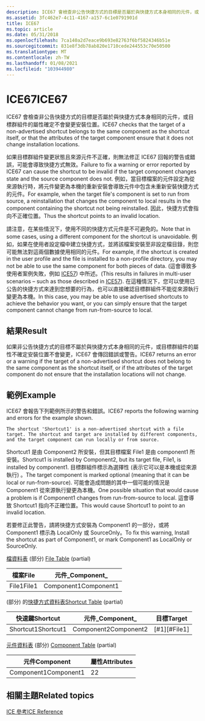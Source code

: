 ```yaml
---
description: ICE67 會檢查非公告快捷方式的目標是否屬於與快捷方式本身相同的元件，或目標群組件的屬性確定不會變更安裝位置。
ms.assetid: 3fc462e7-4c11-4167-a157-6c1e0791901d
title: ICE67
ms.topic: article
ms.date: 05/31/2018
ms.openlocfilehash: 7ca140a2d7eace9b693e82763f6bf5824346b51e
ms.sourcegitcommit: 831e8f3db78ab820e1710cede244553c70e50500
ms.translationtype: MT
ms.contentlocale: zh-TW
ms.lasthandoff: 01/08/2021
ms.locfileid: "103944980"
---
```

# <a name="ice67"></a><span data-ttu-id="01739-103">ICE67</span><span class="sxs-lookup"><span data-stu-id="01739-103">ICE67</span></span>

<span data-ttu-id="01739-104">ICE67 會檢查非公告快捷方式的目標是否屬於與快捷方式本身相同的元件，或目標群組件的屬性確定不會變更安裝位置。</span><span class="sxs-lookup"><span data-stu-id="01739-104">ICE67 checks that the target of a non-advertised shortcut belongs to the same component as the shortcut itself, or that the attributes of the target component ensure that it does not change installation locations.</span></span>

<span data-ttu-id="01739-105">如果目標群組件變更狀態且來源元件不正確，則無法修正 ICE67 回報的警告或錯誤，可能會導致快捷方式無效。</span><span class="sxs-lookup"><span data-stu-id="01739-105">Failure to fix a warning or error reported by ICE67 can cause the shortcut to be invalid if the target component changes state and the source component does not.</span></span> <span data-ttu-id="01739-106">例如，當目標檔案的元件設定為從來源執行時，將元件變更為本機的重新安裝會導致元件中包含未重新安裝快捷方式的元件。</span><span class="sxs-lookup"><span data-stu-id="01739-106">For example, when the target file's component is set to run from source, a reinstallation that changes the component to local results in the component containing the shortcut not being reinstalled.</span></span> <span data-ttu-id="01739-107">因此，快捷方式會指向不正確位置。</span><span class="sxs-lookup"><span data-stu-id="01739-107">Thus the shortcut points to an invalid location.</span></span>

<span data-ttu-id="01739-108">請注意，在某些情況下，使用不同的快捷方式元件是不可避免的。</span><span class="sxs-lookup"><span data-stu-id="01739-108">Note that in some cases, using a different component for the shortcut is unavoidable.</span></span> <span data-ttu-id="01739-109">例如，如果在使用者設定檔中建立快捷方式，並將該檔案安裝至非設定檔目錄，則您可能無法對這兩個數據使用相同的元件。</span><span class="sxs-lookup"><span data-stu-id="01739-109">For example, if the shortcut is created in the user profile and the file is installed to a non-profile directory, you may not be able to use the same component for both pieces of data.</span></span> <span data-ttu-id="01739-110"> (這會導致多使用者案例失敗，例如 [ICE57](ice57.md)) 中所述。</span><span class="sxs-lookup"><span data-stu-id="01739-110">(This results in failures in multi-user scenarios – such as those described in [ICE57](ice57.md)).</span></span> <span data-ttu-id="01739-111">在這種情況下，您可以使用已公告的快捷方式來達到您想要的行為，也可以直接確認目標群組件不能從來源執行變更為本機。</span><span class="sxs-lookup"><span data-stu-id="01739-111">In this case, you may be able to use advertised shortcuts to achieve the behavior you want, or you can simply ensure that the target component cannot change from run-from-source to local.</span></span>

## <a name="result"></a><span data-ttu-id="01739-112">結果</span><span class="sxs-lookup"><span data-stu-id="01739-112">Result</span></span>

<span data-ttu-id="01739-113">如果非公告快捷方式的目標不屬於與快捷方式本身相同的元件，或目標群組件的屬性不確定安裝位置不會變更，ICE67 會傳回錯誤或警告。</span><span class="sxs-lookup"><span data-stu-id="01739-113">ICE67 returns an error or a warning if the target of a non-advertised shortcut does not belong to the same component as the shortcut itself, or if the attributes of the target component do not ensure that the installation locations will not change.</span></span>

## <a name="example"></a><span data-ttu-id="01739-114">範例</span><span class="sxs-lookup"><span data-stu-id="01739-114">Example</span></span>

<span data-ttu-id="01739-115">ICE67 會報告下列範例所示的警告和錯誤。</span><span class="sxs-lookup"><span data-stu-id="01739-115">ICE67 reports the following warning and errors for the example shown.</span></span>

``` syntax
The shortcut 'Shortcut1' is a non-advertised shortcut with a file target. The shortcut and target are installed by different components, and the target component can run locally or from source.
```

<span data-ttu-id="01739-116">Shortcut1 是由 Component2 所安裝，但其目標檔案 File1 是由 component1 所安裝。</span><span class="sxs-lookup"><span data-stu-id="01739-116">Shortcut1 is installed by Component2, but its target file, File1, is installed by component1.</span></span> <span data-ttu-id="01739-117">目標群組件標示為選擇性 (表示它可以是本機或從來源執行) 。</span><span class="sxs-lookup"><span data-stu-id="01739-117">The target component is marked optional (meaning that it can be local or run-from-source).</span></span> <span data-ttu-id="01739-118">可能會造成問題的其中一個可能的情況是 Component1 從來源執行變更為本機。</span><span class="sxs-lookup"><span data-stu-id="01739-118">One possible situation that would cause a problem is if Component1 changes from run-from-source to local.</span></span> <span data-ttu-id="01739-119">這會導致 Shortcut1 指向不正確位置。</span><span class="sxs-lookup"><span data-stu-id="01739-119">This would cause Shortcut1 to point to an invalid location.</span></span>

<span data-ttu-id="01739-120">若要修正此警告，請將快捷方式安裝為 Component1 的一部分，或將 Component1 標示為 LocalOnly 或 SourceOnly。</span><span class="sxs-lookup"><span data-stu-id="01739-120">To fix this warning, Install the shortcut as part of Component1, or mark Component1 as LocalOnly or SourceOnly.</span></span>

<span data-ttu-id="01739-121">[檔資料表](file-table.md) (部分) </span><span class="sxs-lookup"><span data-stu-id="01739-121">[File Table](file-table.md) (partial)</span></span>



| <span data-ttu-id="01739-122">檔案</span><span class="sxs-lookup"><span data-stu-id="01739-122">File</span></span>  | <span data-ttu-id="01739-123">元件\_</span><span class="sxs-lookup"><span data-stu-id="01739-123">Component\_</span></span> |
|-------|-------------|
| <span data-ttu-id="01739-124">File1</span><span class="sxs-lookup"><span data-stu-id="01739-124">File1</span></span> | <span data-ttu-id="01739-125">Component1</span><span class="sxs-lookup"><span data-stu-id="01739-125">Component1</span></span>  |



 

<span data-ttu-id="01739-126"> (部分) 的[快捷方式資料表](shortcut-table.md)</span><span class="sxs-lookup"><span data-stu-id="01739-126">[Shortcut Table](shortcut-table.md) (partial)</span></span>



| <span data-ttu-id="01739-127">快速鍵</span><span class="sxs-lookup"><span data-stu-id="01739-127">Shortcut</span></span>  | <span data-ttu-id="01739-128">元件\_</span><span class="sxs-lookup"><span data-stu-id="01739-128">Component\_</span></span> | <span data-ttu-id="01739-129">目標</span><span class="sxs-lookup"><span data-stu-id="01739-129">Target</span></span>      |
|-----------|-------------|-------------|
| <span data-ttu-id="01739-130">Shortcut1</span><span class="sxs-lookup"><span data-stu-id="01739-130">Shortcut1</span></span> | <span data-ttu-id="01739-131">Component2</span><span class="sxs-lookup"><span data-stu-id="01739-131">Component2</span></span>  | <span data-ttu-id="01739-132">\[\#1\]</span><span class="sxs-lookup"><span data-stu-id="01739-132">\[\#File1\]</span></span> |



 

<span data-ttu-id="01739-133">[元件資料表](component-table.md) (部分) </span><span class="sxs-lookup"><span data-stu-id="01739-133">[Component Table](component-table.md) (partial)</span></span>



| <span data-ttu-id="01739-134">元件</span><span class="sxs-lookup"><span data-stu-id="01739-134">Component</span></span>  | <span data-ttu-id="01739-135">屬性</span><span class="sxs-lookup"><span data-stu-id="01739-135">Attributes</span></span> |
|------------|------------|
| <span data-ttu-id="01739-136">Component1</span><span class="sxs-lookup"><span data-stu-id="01739-136">Component1</span></span> | <span data-ttu-id="01739-137">2</span><span class="sxs-lookup"><span data-stu-id="01739-137">2</span></span>          |



 

## <a name="related-topics"></a><span data-ttu-id="01739-138">相關主題</span><span class="sxs-lookup"><span data-stu-id="01739-138">Related topics</span></span>

<dl> <dt>

[<span data-ttu-id="01739-139">ICE 參考</span><span class="sxs-lookup"><span data-stu-id="01739-139">ICE Reference</span></span>](ice-reference.md)
</dt> </dl>

 

 



